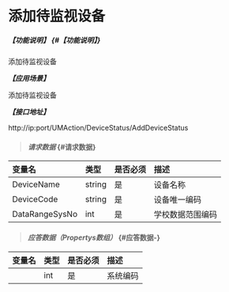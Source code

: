 # 添加待监视设备

##### _【功能说明】_ {#【功能说明】}

添加待监视设备

_**【应用场景】**_

添加待监视设备

_**【接口地址】**_

http://ip:port/UMAction/DeviceStatus/AddDeviceStatus


> #### _请求数据_ {#请求数据}

| 变量名 | 类型 | 是否必须 | 描述 |
| :--- | :--- | :--- | :--- |
| DeviceName| string| 是 | 设备名称 |
| DeviceCode| string| 是 | 设备唯一编码 |
| DataRangeSysNo| int| 是 | 学校数据范围编码 |

> #### _应答数据（Propertys数组）_ {#应答数据-}

| 变量名 | 类型 | 是否必须 | 描述 |
| :--- | :--- | :--- | :--- |
| | int | 是 | 系统编码 |



